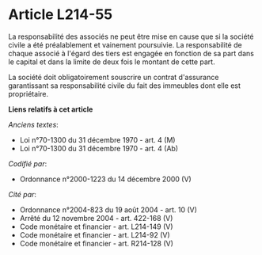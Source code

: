 # Article L214-55

La responsabilité des associés ne peut être mise en cause que si la société civile a été préalablement et vainement
poursuivie. La responsabilité de chaque associé à l'égard des tiers est engagée en fonction de sa part dans le capital et
dans la limite de deux fois le montant de cette part.

La société doit obligatoirement souscrire un contrat d'assurance garantissant sa responsabilité civile du fait des immeubles
dont elle est propriétaire.

**Liens relatifs à cet article**

_Anciens textes_:

  - Loi n°70-1300 du 31 décembre 1970 - art. 4 (M)
  - Loi n°70-1300 du 31 décembre 1970 - art. 4 (Ab)

_Codifié par_:

  - Ordonnance n°2000-1223 du 14 décembre 2000 (V)

_Cité par_:

  - Ordonnance n°2004-823 du 19 août 2004 - art. 10 (V)
  - Arrêté du 12 novembre 2004 - art. 422-168 (V)
  - Code monétaire et financier - art. L214-149 (V)
  - Code monétaire et financier - art. L214-92 (V)
  - Code monétaire et financier - art. R214-128 (V)

